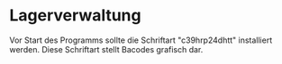 # Lagerverwaltung

Vor Start des Programms sollte die Schriftart "c39hrp24dhtt" installiert werden. Diese Schriftart stellt Bacodes grafisch dar.
